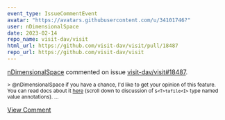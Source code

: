 ```yaml
---
event_type: IssueCommentEvent
avatar: "https://avatars.githubusercontent.com/u/34101746?"
user: nDimensionalSpace
date: 2023-02-14
repo_name: visit-dav/visit
html_url: https://github.com/visit-dav/visit/pull/18487
repo_url: https://github.com/visit-dav/visit
---
```


<a href='https://github.com/nDimensionalSpace' target='_blank'>nDimensionalSpace</a> commented on issue <a href='https://github.com/visit-dav/visit/pull/18487' target='_blank'>visit-dav/visit#18487</a>.

<small>> @nDimensionalSpace if you have a chance, I'd like to get your opinion of this feature. You can read docs about it [here](https://visit-sphinx-github-user-manual--18487.org.readthedocs.build/en/18487/using_visit/MakingItPretty/Annotations.html#named-database-values-in-text-annotations) (scroll down to discussion of `$<T>tafile<I>` type named value annotations)....</small>

<a href='https://github.com/visit-dav/visit/pull/18487' target='_blank'>View Comment</a>